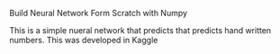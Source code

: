 Build Neural Network Form Scratch with Numpy

This is a simple nueral network that predicts that predicts hand written numbers. 
This was developed in Kaggle
